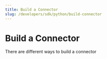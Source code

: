 ```yaml
---
title: Build a Connector
slug: /developers/sdk/python/build-connector
---
```


# Build a Connector

There are different ways to build a connector
